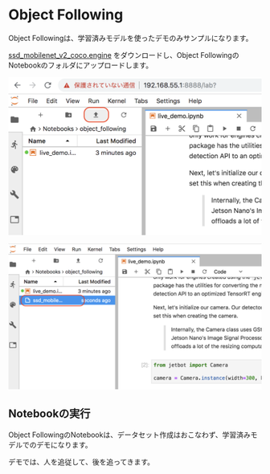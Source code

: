 # Object Following

Object Followingは、学習済みモデルを使ったデモのみサンプルになります。

[ssd_mobilenet_v2_coco.engine](https://drive.google.com/file/d/1RnNBHPDphIOWwHCSfeMCWQ7XN3w3tKFD/view) をダウンロードし、Object FollowingのNotebookのフォルダにアップロードします。

![](./img/up001.png)

![](./img/up002.png)

## Notebookの実行

Object FollowingのNotebookは、データセット作成はおこなわず、学習済みモデルでのデモになります。

デモでは、人を追従して、後を追ってきます。

